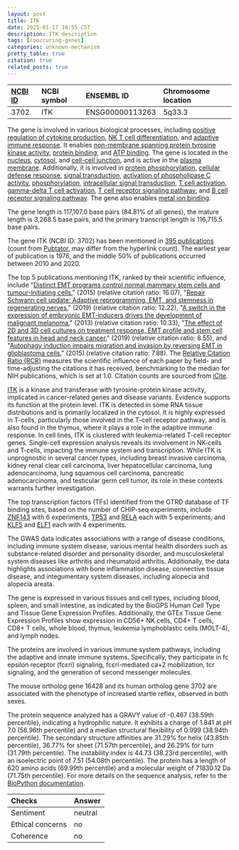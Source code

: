 ```yaml
---
layout: post
title: ITK
date: 2025-01-17 16:55 CST
description: ITK description
tags: [cooccuring-genes]
categories: unknown-mechanism
pretty_table: true
citation: true
related_posts: true
---
```




| [NCBI ID](https://www.ncbi.nlm.nih.gov/gene/3702) | NCBI symbol | ENSEMBL ID | Chromosome location |
| :-------- | :------- | :-------- | :------- |
| 3702  | ITK | ENSG00000113263 | 5q33.3 |



The gene is involved in various biological processes, including [positive regulation of cytokine production](https://amigo.geneontology.org/amigo/term/GO:0001819), [NK T cell differentiation](https://amigo.geneontology.org/amigo/term/GO:0001865), and [adaptive immune response](https://amigo.geneontology.org/amigo/term/GO:0002250). It enables [non-membrane spanning protein tyrosine kinase activity](https://amigo.geneontology.org/amigo/term/GO:0004715), [protein binding](https://amigo.geneontology.org/amigo/term/GO:0005515), and [ATP binding](https://amigo.geneontology.org/amigo/term/GO:0005524). The gene is located in the [nucleus](https://amigo.geneontology.org/amigo/term/GO:0005634), [cytosol](https://amigo.geneontology.org/amigo/term/GO:0005829), and [cell-cell junction](https://amigo.geneontology.org/amigo/term/GO:0005911), and is active in the [plasma membrane](https://amigo.geneontology.org/amigo/term/GO:0005886). Additionally, it is involved in [protein phosphorylation](https://amigo.geneontology.org/amigo/term/GO:0006468), [cellular defense response](https://amigo.geneontology.org/amigo/term/GO:0006968), [signal transduction](https://amigo.geneontology.org/amigo/term/GO:0007165), [activation of phospholipase C activity](https://amigo.geneontology.org/amigo/term/GO:0007202), [phosphorylation](https://amigo.geneontology.org/amigo/term/GO:0016310), [intracellular signal transduction](https://amigo.geneontology.org/amigo/term/GO:0035556), [T cell activation](https://amigo.geneontology.org/amigo/term/GO:0042110), [gamma-delta T cell activation](https://amigo.geneontology.org/amigo/term/GO:0046629), [T cell receptor signaling pathway](https://amigo.geneontology.org/amigo/term/GO:0050852), and [B cell receptor signaling pathway](https://amigo.geneontology.org/amigo/term/GO:0050853). The gene also enables [metal ion binding](https://amigo.geneontology.org/amigo/term/GO:0046872).


The gene length is 117,107.0 base pairs (84.81% of all genes), the mature length is 3,268.5 base pairs, and the primary transcript length is 116,715.5 base pairs.


The gene ITK (NCBI ID: 3702) has been mentioned in [395 publications](https://pubmed.ncbi.nlm.nih.gov/?term=%22ITK%22) (count from [Pubtator](https://academic.oup.com/nar/article/47/W1/W587/5494727), may differ from the hyperlink count). The earliest year of publication is 1976, and the middle 50% of publications occurred between 2010 and 2020.


The top 5 publications mentioning ITK, ranked by their scientific influence, include "[Distinct EMT programs control normal mammary stem cells and tumour-initiating cells.](https://pubmed.ncbi.nlm.nih.gov/26331542)" (2015) (relative citation ratio: 16.07), "[Repair Schwann cell update: Adaptive reprogramming, EMT, and stemness in regenerating nerves.](https://pubmed.ncbi.nlm.nih.gov/30632639)" (2019) (relative citation ratio: 12.22), "[A switch in the expression of embryonic EMT-inducers drives the development of malignant melanoma.](https://pubmed.ncbi.nlm.nih.gov/24075834)" (2013) (relative citation ratio: 10.33), "[The effect of 2D and 3D cell cultures on treatment response, EMT profile and stem cell features in head and neck cancer.](https://pubmed.ncbi.nlm.nih.gov/30651721)" (2019) (relative citation ratio: 8.55), and "[Autophagy induction impairs migration and invasion by reversing EMT in glioblastoma cells.](https://pubmed.ncbi.nlm.nih.gov/26022108)" (2015) (relative citation ratio: 7.88). The [Relative Citation Ratio (RCR)](https://journals.plos.org/plosbiology/article?id=10.1371/journal.pbio.1002541) measures the scientific influence of each paper by field- and time-adjusting the citations it has received, benchmarking to the median for NIH publications, which is set at 1.0. Citation counts are sourced from [iCite](https://icite.od.nih.gov).


[ITK](https://www.proteinatlas.org/ENSG00000113263-ITK) is a kinase and transferase with tyrosine-protein kinase activity, implicated in cancer-related genes and disease variants. Evidence supports its function at the protein level. ITK is detected in some RNA tissue distributions and is primarily localized in the cytosol. It is highly expressed in T-cells, particularly those involved in the T-cell receptor pathway, and is also found in the thymus, where it plays a role in the adaptive immune response. In cell lines, ITK is clustered with leukemia-related T-cell receptor genes. Single-cell expression analysis reveals its involvement in NK-cells and T-cells, impacting the immune system and transcription. While ITK is unprognostic in several cancer types, including breast invasive carcinoma, kidney renal clear cell carcinoma, liver hepatocellular carcinoma, lung adenocarcinoma, lung squamous cell carcinoma, pancreatic adenocarcinoma, and testicular germ cell tumor, its role in these contexts warrants further investigation.


The top transcription factors (TFs) identified from the GTRD database of TF binding sites, based on the number of CHIP-seq experiments, include [ZNF143](https://www.ncbi.nlm.nih.gov/gene/7702) with 6 experiments, [TP53](https://www.ncbi.nlm.nih.gov/gene/7157) and [RELA](https://www.ncbi.nlm.nih.gov/gene/5970) each with 5 experiments, and [KLF5](https://www.ncbi.nlm.nih.gov/gene/688) and [ELF1](https://www.ncbi.nlm.nih.gov/gene/1997) each with 4 experiments.



The GWAS data indicates associations with a range of disease conditions, including immune system disease, various mental health disorders such as substance-related disorder and personality disorder, and musculoskeletal system diseases like arthritis and rheumatoid arthritis. Additionally, the data highlights associations with bone inflammation disease, connective tissue disease, and integumentary system diseases, including alopecia and alopecia areata.



The gene is expressed in various tissues and cell types, including blood, spleen, and small intestine, as indicated by the BioGPS Human Cell Type and Tissue Gene Expression Profiles. Additionally, the GTEx Tissue Gene Expression Profiles show expression in CD56+ NK cells, CD4+ T cells, CD8+ T cells, whole blood, thymus, leukemia lymphoblastic cells (MOLT-4), and lymph nodes.


The proteins are involved in various immune system pathways, including the adaptive and innate immune systems. Specifically, they participate in fc epsilon receptor (fcεri) signaling, fcεri-mediated ca+2 mobilization, tcr signaling, and the generation of second messenger molecules.


The mouse ortholog gene 16428 and its human ortholog gene 3702 are associated with the phenotype of increased startle reflex, observed in both sexes.


The protein sequence analyzed has a GRAVY value of -0.467 (38.59th percentile), indicating a hydrophilic nature. It exhibits a charge of 1.841 at pH 7.0 (56.96th percentile) and a median structural flexibility of 0.999 (38.94th percentile). The secondary structure affinities are 31.29% for helix (43.85th percentile), 36.77% for sheet (71.57th percentile), and 26.29% for turn (31.79th percentile). The instability index is 44.73 (38.23rd percentile), with an isoelectric point of 7.51 (54.08th percentile). The protein has a length of 620 amino acids (69.99th percentile) and a molecular weight of 71830.12 Da (71.75th percentile). For more details on the sequence analysis, refer to the [BioPython documentation](https://biopython.org/docs/1.75/api/Bio.SeqUtils.ProtParam.html).





| Checks    | Answer |
| :-------- | :------- |
| Sentiment  | neutral   |
| Ethical concerns | no     |
| Coherence    | no    |